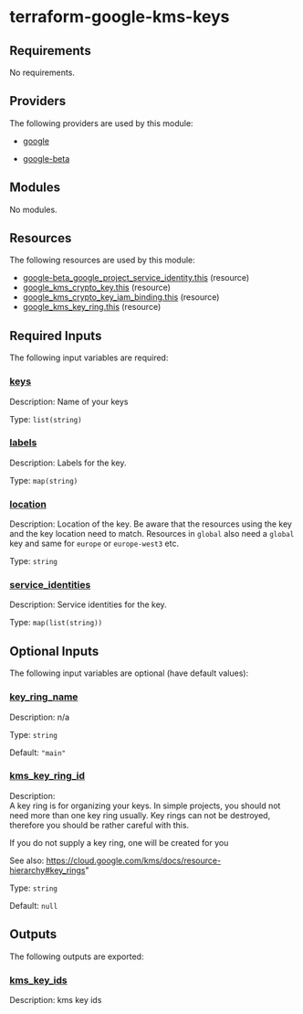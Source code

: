 # terraform-google-kms-keys
<!-- BEGIN_TF_DOCS -->
## Requirements

No requirements.

## Providers

The following providers are used by this module:

- <a name="provider_google"></a> [google](#provider\_google)

- <a name="provider_google-beta"></a> [google-beta](#provider\_google-beta)

## Modules

No modules.

## Resources

The following resources are used by this module:

- [google-beta_google_project_service_identity.this](https://registry.terraform.io/providers/hashicorp/google-beta/latest/docs/resources/google_project_service_identity) (resource)
- [google_kms_crypto_key.this](https://registry.terraform.io/providers/hashicorp/google/latest/docs/resources/kms_crypto_key) (resource)
- [google_kms_crypto_key_iam_binding.this](https://registry.terraform.io/providers/hashicorp/google/latest/docs/resources/kms_crypto_key_iam_binding) (resource)
- [google_kms_key_ring.this](https://registry.terraform.io/providers/hashicorp/google/latest/docs/resources/kms_key_ring) (resource)

## Required Inputs

The following input variables are required:

### <a name="input_keys"></a> [keys](#input\_keys)

Description: Name of your keys

Type: `list(string)`

### <a name="input_labels"></a> [labels](#input\_labels)

Description: Labels for the key.

Type: `map(string)`

### <a name="input_location"></a> [location](#input\_location)

Description: Location of the key. Be aware that the resources using the key and the key location need to match. Resources in `global` also need a `global` key and same for `europe` or `europe-west3` etc.

Type: `string`

### <a name="input_service_identities"></a> [service\_identities](#input\_service\_identities)

Description: Service identities for the key.

Type: `map(list(string))`

## Optional Inputs

The following input variables are optional (have default values):

### <a name="input_key_ring_name"></a> [key\_ring\_name](#input\_key\_ring\_name)

Description: n/a

Type: `string`

Default: `"main"`

### <a name="input_kms_key_ring_id"></a> [kms\_key\_ring\_id](#input\_kms\_key\_ring\_id)

Description:     
A key ring is for organizing your keys. In simple projects, you should not need more than one key ring usually. Key rings can not be destroyed, therefore you should be rather careful with this.

If you do not supply a key ring, one will be created for you  

See also: https://cloud.google.com/kms/docs/resource-hierarchy#key_rings"

Type: `string`

Default: `null`

## Outputs

The following outputs are exported:

### <a name="output_kms_key_ids"></a> [kms\_key\_ids](#output\_kms\_key\_ids)

Description: kms key ids
<!-- END_TF_DOCS -->